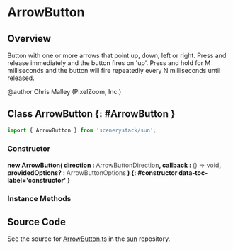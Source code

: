# ArrowButton

## Overview

Button with one or more arrows that point up, down, left or right.
Press and release immediately and the button fires on 'up'.
Press and hold for M milliseconds and the button will fire repeatedly every N milliseconds until released.

@author Chris Malley (PixelZoom, Inc.)

## Class ArrowButton {: #ArrowButton }


```js
import { ArrowButton } from 'scenerystack/sun';
```
### Constructor

#### new ArrowButton( direction : <span style="font-weight: 400; opacity: 80%;">ArrowButtonDirection</span>, callback : <span style="font-weight: 400; opacity: 80%;">() =&gt; void</span>, providedOptions? : <span style="font-weight: 400; opacity: 80%;">ArrowButtonOptions</span> ) {: #constructor data-toc-label='constructor' }

### Instance Methods





## Source Code

See the source for [ArrowButton.ts](https://github.com/phetsims/sun/blob/main/js/buttons/ArrowButton.ts) in the [sun](https://github.com/phetsims/sun) repository.
